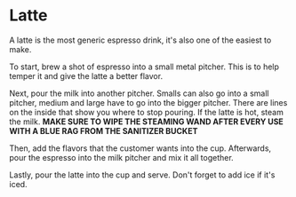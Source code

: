 # Latte

A latte is the most generic espresso drink, it's also one of the easiest to make.

To start, brew a shot of espresso into a small metal pitcher. This is to help temper it and give the latte a better flavor.

Next, pour the milk into another pitcher. Smalls can also go into a small pitcher, medium and large have to go into the bigger pitcher. There are lines on the inside that show you where to stop pouring. If the latte is hot, steam the milk. **MAKE SURE TO WIPE THE STEAMING WAND AFTER EVERY USE WITH A BLUE RAG FROM THE SANITIZER BUCKET**

Then, add the flavors that the customer wants into the cup. Afterwards, pour the espresso into the milk pitcher and mix it all together.

Lastly, pour the latte into the cup and serve. Don't forget to add ice if it's iced.
